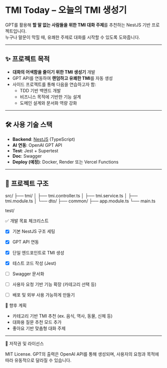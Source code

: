 # TMI Today – 오늘의 TMI 생성기

GPT를 활용해 **할 말 없는 사람들을 위한 TMI 대화 주제**를 추천하는 NestJS 기반 프로젝트입니다.  
누구나 말문이 막힐 때, 유쾌한 주제로 대화를 시작할 수 있도록 도와줍니다.

---

## ✨ 프로젝트 목적

- **대화의 어색함을 줄이기 위한 TMI 생성기** 개발
- GPT API를 연동하여 **랜덤하고 유쾌한 TMI**를 자동 생성
- 사이드 프로젝트를 통해 다음을 연습하고자 함:
  - TDD 기반 백엔드 개발
  - 비즈니스 목적에 기반한 기능 설계
  - 도메인 설계와 문서화 역량 강화

---

## 🛠️ 사용 기술 스택

- **Backend**: [NestJS](https://nestjs.com/) (TypeScript)
- **AI 연동**: OpenAI GPT API 
- **Test**: Jest + Supertest
- **Doc**: Swagger 
- **Deploy (예정)**: Docker, Render 또는 Vercel Functions

---

## 🧱 프로젝트 구조

src/
├── tmi/ 
│   ├── tmi.controller.ts
│   ├── tmi.service.ts
│   ├── tmi.module.ts
│   └── dto/
├── common/ 
├── app.module.ts
└── main.ts

test/ 


✅ 개발 목표 체크리스트

- [x] 기본 NestJS 구조 세팅
- [x] GPT API 연동
- [x] 단일 엔드포인트로 TMI 생성
- [x] 테스트 코드 작성 (Jest)
- [ ] Swagger 문서화
- [ ] 사용자 요청 기반 기능 확장 (카테고리 선택 등)
- [ ] 배포 및 외부 사용 가능하게 만들기


📌 향후 계획

- 카테고리 기반 TMI 추천 (ex. 음식, 역사, 동물, 신체 등)
- 대화용 질문 추천 모드 추가
- 좋아요 기반 맞춤형 대화 주제

---

📎 저작권 및 라이선스

MIT License.
GPT의 출력은 OpenAI API를 통해 생성되며, 사용자의 요청과 목적에 따라 유동적으로 달라질 수 있습니다.